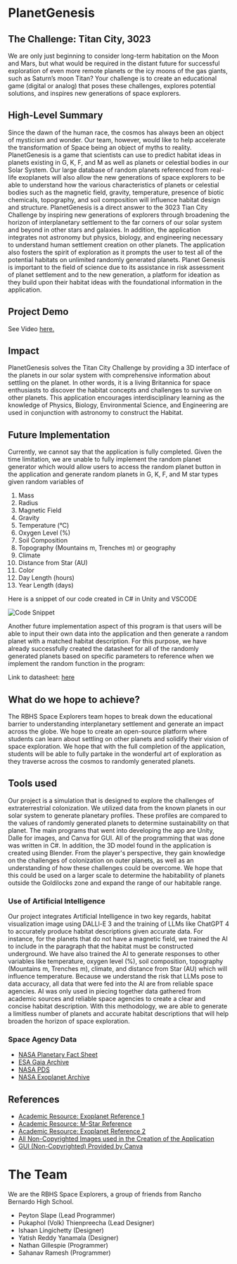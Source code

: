 # PlanetGenesis

## The Challenge: Titan City, 3023
We are only just beginning to consider long-term habitation on the Moon and Mars, but what would be required in the distant future for successful exploration of even more remote planets or the icy moons of the gas giants, such as Saturn’s moon Titan? Your challenge is to create an educational game (digital or analog) that poses these challenges, explores potential solutions, and inspires new generations of space explorers.

## High-Level Summary

Since the dawn of the human race, the cosmos has always been an object of mysticism and wonder. Our team, however, would like to help accelerate the transformation of Space being an object of myths to reality. PlanetGenesis is a game that scientists can use to predict habitat ideas in planets existing in G, K, F, and M as well as planets or celestial bodies in our Solar System. Our large database of random planets referenced from real-life exoplanets will also allow the new generations of space explorers to be able to understand how the various characteristics of planets or celestial bodies such as the magnetic field, gravity, temperature, presence of biotic chemicals, topography, and soil composition will influence habitat design and structure. PlanetGenesis is a direct answer to the 3023 Tian City Challenge by inspiring new generations of explorers through broadening the horizon of interplanetary settlement to the far corners of our solar system and beyond in other stars and galaxies. In addition, the application integrates not astronomy but physics, biology, and engineering necessary to understand human settlement creation on other planets. The application also fosters the spirit of exploration as it prompts the user to test all of the potential habitats on unlimited randomly generated planets. Planet Genesis is important to the field of science due to its assistance in risk assessment of planet settlement and to the new generation, a platform for ideation as they build upon their habitat ideas with the foundational information in the application.

## Project Demo

See Video [here.](https://www.youtube.com/watch?v=xdDqAAhp0p4)

## Impact

PlanetGenesis solves the Titan City Challenge by providing a 3D interface of the planets in our solar system with comprehensive information about settling on the planet. In other words, it is a living Britannica for space enthusiasts to discover the habitat concepts and challenges to survive on other planets. This application encourages interdisciplinary learning as the knowledge of Physics, Biology, Environmental Science, and Engineering are used in conjunction with astronomy to construct the Habitat.

## Future Implementation
Currently, we cannot say that the application is fully completed. Given the time limitation, we are unable to fully implement the random planet generator which would allow users to access the random planet button in the application and generate random planets in G, K, F, and M star types given random variables of

1. Mass
2. Radius
3. Magnetic Field
4. Gravity
5. Temperature (°C)
6. Oxygen Level (%)
7. Soil Composition
8. Topography (Mountains m, Trenches m) or geography
9. Climate
10. Distance from Star (AU)
11. Color
12. Day Length (hours)
13. Year Length (days)

Here is a snippet of our code created in C# in Unity and VSCODE

![Code Snippet](https://assets.spaceappschallenge.org/media/images/image_7anYNOQ.width-1024.png)

Another future implementation aspect of this program is that users will be able to input their own data into the application and then generate a random planet with a matched habitat description. For this purpose, we have already successfully created the datasheet for all of the randomly generated planets based on specific parameters to reference when we implement the random function in the program:

Link to datasheet: [here](https://docs.google.com/spreadsheets/d/1By3mx5X5dLw4I34GYa8BLo-NaE4WFG4acDkVzNBpuI8/edit?usp=sharing)


## What do we hope to achieve?

The RBHS Space Explorers team hopes to break down the educational barrier to understanding interplanetary settlement and generate an impact across the globe. We hope to create an open-source platform where students can learn about settling on other planets and solidify their vision of space exploration. We hope that with the full completion of the application, students will be able to fully partake in the wonderful art of exploration as they traverse across the cosmos to randomly generated planets.

## Tools used

Our project is a simulation that is designed to explore the challenges of extraterrestrial colonization. We utilized data from the known planets in our solar system to generate planetary profiles. These profiles are compared to the values of randomly generated planets to determine sustainability on that planet. The main programs that went into developing the app are Unity, Dalle for images, and Canva for GUI. All of the programming that was done was written in C#. In addition, the 3D model found in the application is created using Blender. From the player's perspective, they gain knowledge on the challenges of colonization on outer planets, as well as an understanding of how these challenges could be overcome. We hope that this could be used on a larger scale to determine the habitability of planets outside the Goldilocks zone and expand the range of our habitable range.

### Use of Artificial Intelligence

Our project integrates Artificial Intelligence in two key regards, habitat visualization image using DALLl-E 3 and the training of LLMs like ChatGPT 4 to accurately produce habitat descriptions given accurate data. For instance, for the planets that do not have a magnetic field, we trained the AI to include in the paragraph that the habitat must be constructed underground. We have also trained the AI to generate responses to other variables like temperature, oxygen level (%), soil composition, topography (Mountains m, Trenches m), climate, and distance from Star (AU) which will influence temperature. Because we understand the risk that LLMs pose to data accuracy, all data that were fed into the AI are from reliable space agencies. AI was only used in piecing together data gathered from academic sources and reliable space agencies to create a clear and concise habitat description. With this methodology, we are able to generate a limitless number of planets and accurate habitat descriptions that will help broaden the horizon of space exploration.

### Space Agency Data
- [NASA Planetary Fact Sheet](https://nssdc.gsfc.nasa.gov/planetary/factsheet/)
- [ESA Gaia Archive](https://gea.esac.esa.int/archive/)
- [NASA PDS](https://pds.nasa.gov/)
- [NASA Exoplanet Archive](https://exoplanetarchive.ipac.caltech.edu/)

## References
- [Academic Resource: Exoplanet Reference 1](https://iopscience.iop.org/article/10.3847/2041-8213/ab2df7/meta)
- [Academic Resource: M-Star Reference](https://www.sciencedirect.com/science/article/abs/pii/S0370157316303179)
- [Academic Resource: Exoplanet Reference 2](https://arxiv.org/abs/0906.2263)
- [All Non-Copyrighted Images used in the Creation of the Application](https://drive.google.com/drive/folders/1b5iBZ3dmRjnDf9tBD_bqWa6Lc-xcjuXb)
- [GUI (Non-Copyrighted) Provided by Canva](https://www.canva.com/design/DAFwdd7ZXR4/kVr4R0X8h4bwWzzmlxhQfg/edit?amp;utm_campaign=designshare&amp;utm_medium=link2&amp;utm_source=sharebutton)


# The Team

We are the RBHS Space Explorers, a group of friends from Rancho Bernardo High School. 

- Peyton Slape (Lead Programmer)
- Pukaphol (Volk) Thienpreecha (Lead Designer)
- Ishaan Lingichetty (Designer)
- Yatish Reddy Yanamala (Designer)
- Nathan Gillespie (Programmer)
- Sahanav Ramesh (Programmer)
